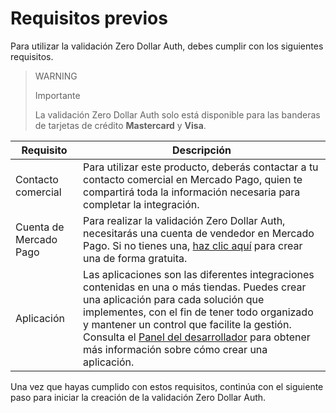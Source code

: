 # Requisitos previos

Para utilizar la validación Zero Dollar Auth, debes cumplir con los siguientes requisitos.

> WARNING
>
> Importante
>
> La validación Zero Dollar Auth solo está disponible para las banderas de tarjetas de crédito **Mastercard** y **Visa**.

| Requisito | Descripción |
|---|---|
| Contacto comercial | Para utilizar este producto, deberás contactar a tu contacto comercial en Mercado Pago, quien te compartirá toda la información necesaria para completar la integración. |
| Cuenta de Mercado Pago | Para realizar la validación Zero Dollar Auth, necesitarás una cuenta de vendedor en Mercado Pago. Si no tienes una, [haz clic aquí](https://www.mercadopago[FAKER][URL][DOMAIN]/hub/registration/landing) para crear una de forma gratuita. |
| Aplicación | Las aplicaciones son las diferentes integraciones contenidas en una o más tiendas. Puedes crear una aplicación para cada solución que implementes, con el fin de tener todo organizado y mantener un control que facilite la gestión. Consulta el [Panel del desarrollador](/developers/es/docs/zero-dollar-auth/additional-content/your-integrations/introduction) para obtener más información sobre cómo crear una aplicación. |

Una vez que hayas cumplido con estos requisitos, continúa con el siguiente paso para iniciar la creación de la validación Zero Dollar Auth.